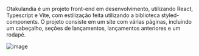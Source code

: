  Otakulandia é um projeto front-end em desenvolvimento, utilizando React, Typescript e Vite, com estilização feita utilizando a biblioteca styled-components. O projeto consiste em um site com várias páginas, incluindo um cabeçalho, seções de lançamentos, lançamentos anteriores e um rodapé.

![image](https://github.com/andrewhenrique2/Otakulandia/assets/103382295/fe343337-eea0-4450-828c-e36a9557efdd)

